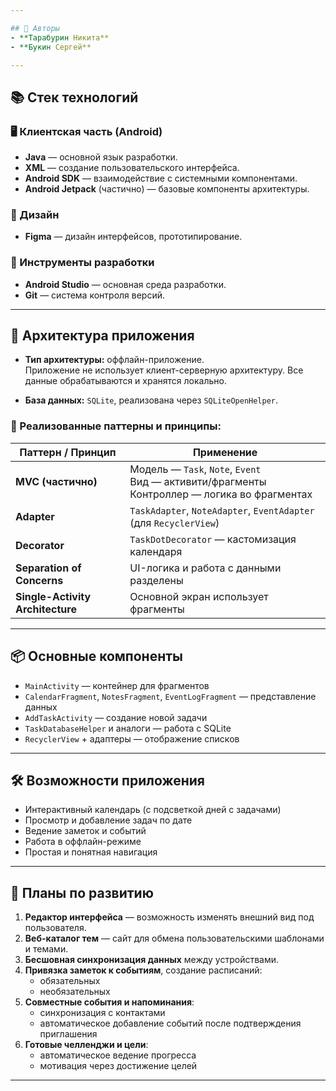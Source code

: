 ```yaml
---

## 👥 Авторы
- **Тарабурин Никита**
- **Букин Сергей**

---
```


## 📚 Стек технологий

### 🖥️ Клиентская часть (Android)
- **Java** — основной язык разработки.
- **XML** — создание пользовательского интерфейса.
- **Android SDK** — взаимодействие с системными компонентами.
- **Android Jetpack** (частично) — базовые компоненты архитектуры.

### 🎨 Дизайн
- **Figma** — дизайн интерфейсов, прототипирование.

### 🧰 Инструменты разработки
- **Android Studio** — основная среда разработки.
- **Git** — система контроля версий.

---

## 🧱 Архитектура приложения

- **Тип архитектуры:** оффлайн-приложение.  
  Приложение не использует клиент-серверную архитектуру. Все данные обрабатываются и хранятся локально.

- **База данных:** `SQLite`, реализована через `SQLiteOpenHelper`.

### 🧩 Реализованные паттерны и принципы:
| Паттерн / Принцип | Применение |
|-------------------|------------|
| **MVC (частично)** | Модель — `Task`, `Note`, `Event`<br>Вид — активити/фрагменты<br>Контроллер — логика во фрагментах |
| **Adapter**        | `TaskAdapter`, `NoteAdapter`, `EventAdapter` (для `RecyclerView`) |
| **Decorator**      | `TaskDotDecorator` — кастомизация календаря |
| **Separation of Concerns** | UI-логика и работа с данными разделены |
| **Single-Activity Architecture** | Основной экран использует фрагменты |

---

## 📦 Основные компоненты

- `MainActivity` — контейнер для фрагментов
- `CalendarFragment`, `NotesFragment`, `EventLogFragment` — представление данных
- `AddTaskActivity` — создание новой задачи
- `TaskDatabaseHelper` и аналоги — работа с SQLite
- `RecyclerView` + адаптеры — отображение списков

---

## 🛠 Возможности приложения

- Интерактивный календарь (с подсветкой дней с задачами)
- Просмотр и добавление задач по дате
- Ведение заметок и событий
- Работа в оффлайн-режиме
- Простая и понятная навигация

---

## 🔮 Планы по развитию

1. **Редактор интерфейса** — возможность изменять внешний вид под пользователя.
2. **Веб-каталог тем** — сайт для обмена пользовательскими шаблонами и темами.
3. **Бесшовная синхронизация данных** между устройствами.
4. **Привязка заметок к событиям**, создание расписаний:
   - обязательных
   - необязательных
5. **Совместные события и напоминания**:
   - синхронизация с контактами
   - автоматическое добавление событий после подтверждения приглашения
6. **Готовые челленджи и цели**:
   - автоматическое ведение прогресса
   - мотивация через достижение целей

---
